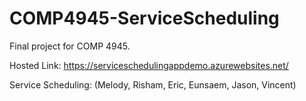 # COMP4945-ServiceScheduling
Final project for COMP 4945. 

Hosted Link: https://serviceschedulingappdemo.azurewebsites.net/

Service Scheduling:  (Melody, Risham, Eric, Eunsaem, Jason, Vincent)

